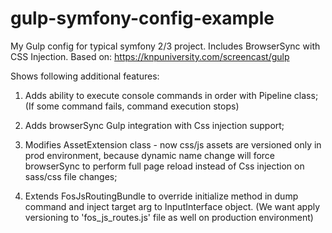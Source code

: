 # gulp-symfony-config-example
My Gulp config for typical symfony 2/3 project. Includes BrowserSync with CSS Injection.
Based on: https://knpuniversity.com/screencast/gulp

Shows following additional features:

1) Adds ability to execute console commands in order with Pipeline class;
   (If some command fails, command execution stops)

2) Adds browserSync Gulp integration with Css injection support;

3) Modifies AssetExtension class - now css/js assets are versioned only in prod environment,
   because dynamic name change will force browserSync to perform full page reload instead
   of Css injection on sass/css file changes;

4) Extends FosJsRoutingBundle to override initialize method in dump command and inject target
    arg to InputInterface object. (We want apply versioning to 'fos_js_routes.js' file as well on production
    environment)